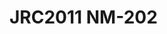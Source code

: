 # JRC2011 NM-202
<a name="material" />
<script type="application/ld+json">

  {
    "@context": "https://schema.org/",
    "@type": "ChemicalSubstance",
    "http://purl.org/dc/terms/conformsTo":
      {
        "@type": "CreativeWork",
        "@id": "https://bioschemas.org/profiles/ChemicalSubstance/0.4-RELEASE/"
      },
    "@id": "https://egonw.github.io/nanowiki/nanowiki350.html#material",
    "name": "JRC2011 NM-202",
    "sameAs: "http://127.0.0.1/mediawiki/index.php/Special:URIResolver/JRC2011_NM-2D202"
  }
</script>

